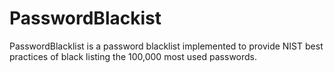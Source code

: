 PasswordBlackist
================

PasswordBlacklist is a password blacklist implemented to provide NIST best practices of black listing the 100,000 most used passwords.